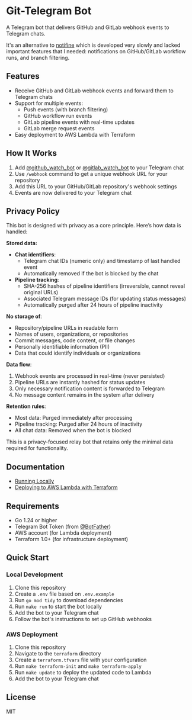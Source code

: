 # Git-Telegram Bot

A Telegram bot that delivers GitHub and GitLab webhook events to Telegram chats.

It's an alternative to [notifine](https://github.com/mhkafadar/notifine) which is developed very slowly and lacked important features that I needed: notifications on GitHub/GitLab workflow runs, and branch filtering.

## Features

- Receive GitHub and GitLab webhook events and forward them to Telegram chats
- Support for multiple events:
  - Push events (with branch filtering)
  - GitHub workflow run events
  - GitLab pipeline events with real-time updates
  - GitLab merge request events
- Easy deployment to AWS Lambda with Terraform

## How It Works

1. Add [@github_watch_bot](https://t.me/github_watch_bot) or [@gitlab_watch_bot](https://t.me/gitlab_watch_bot) to your Telegram chat
2. Use `/webhook` command to get a unique webhook URL for your repository
3. Add this URL to your GitHub/GitLab repository's webhook settings
4. Events are now delivered to your Telegram chat

## Privacy Policy

This bot is designed with privacy as a core principle. Here’s how data is handled:

**Stored data:**

- **Chat identifiers**:
  - Telegram chat IDs (numeric only) and timestamp of last handled event
  - Automatically removed if the bot is blocked by the chat
- **Pipeline tracking**:
  - SHA-256 hashes of pipeline identifiers (irreversible, cannot reveal original URLs)
  - Associated Telegram message IDs (for updating status messages)
  - Automatically purged after 24 hours of pipeline inactivity

**No storage of**:

- Repository/pipeline URLs in readable form
- Names of users, organizations, or repositories
- Commit messages, code content, or file changes
- Personally identifiable information (PII)
- Data that could identify individuals or organizations

**Data flow**:

1. Webhook events are processed in real-time (never persisted)
2. Pipeline URLs are instantly hashed for status updates
3. Only necessary notification content is forwarded to Telegram
4. No message content remains in the system after delivery

**Retention rules**:

- Most data: Purged immediately after processing
- Pipeline tracking: Purged after 24 hours of inactivity
- All chat data: Removed when the bot is blocked

This is a privacy-focused relay bot that retains only the minimal data required for functionality.

## Documentation

- [Running Locally](docs/run-local.md)
- [Deploying to AWS Lambda with Terraform](docs/deploy-aws-lambda.md)

## Requirements

- Go 1.24 or higher
- Telegram Bot Token (from [@BotFather](https://t.me/BotFather))
- AWS account (for Lambda deployment)
- Terraform 1.0+ (for infrastructure deployment)

## Quick Start

### Local Development

1. Clone this repository
2. Create a `.env` file based on `.env.example`
3. Run `go mod tidy` to download dependencies
4. Run `make run` to start the bot locally
5. Add the bot to your Telegram chat
6. Follow the bot's instructions to set up GitHub webhooks

### AWS Deployment

1. Clone this repository
2. Navigate to the `terraform` directory
3. Create a `terraform.tfvars` file with your configuration
4. Run `make terraform-init` and `make terraform-apply`
5. Run `make update` to deploy the updated code to Lambda
6. Add the bot to your Telegram chat

## License

MIT
